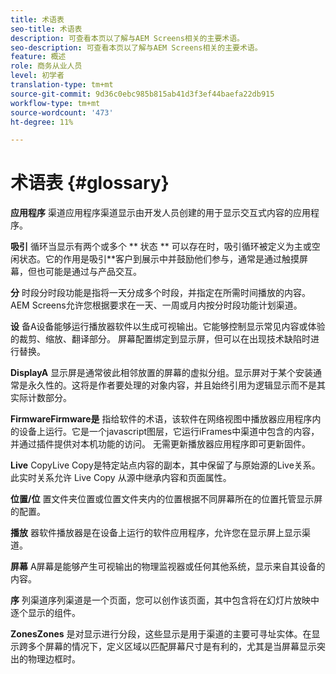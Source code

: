 ```yaml
---
title: 术语表
seo-title: 术语表
description: 可查看本页以了解与AEM Screens相关的主要术语。
seo-description: 可查看本页以了解与AEM Screens相关的主要术语。
feature: 概述
role: 商务从业人员
level: 初学者
translation-type: tm+mt
source-git-commit: 9d36c0ebc985b815ab41d3f3ef44baefa22db915
workflow-type: tm+mt
source-wordcount: '473'
ht-degree: 11%

---
```



# 术语表 {#glossary}

**应用程序** 渠道应用程序渠道显示由开发人员创建的用于显示交互式内容的应用程序。

**吸引** 循环当显示有两个或多个 ** 状态 ** 可以存在时，吸引循环被定义为主或空闲状态。它的作用是吸引&#x200B;**&#x200B;客户到展示中并鼓励他们参与，通常是通过触摸屏幕，但也可能是通过与产品交互。

**分** 时段分时段功能是指将一天分成多个时段，并指定在所需时间播放的内容。AEM Screens允许您根据要求在一天、一周或月内按分时段功能计划渠道。

**设** 备A设备能够运行播放器软件以生成可视输出。它能够控制显示常见内容或体验的裁剪、缩放、翻译部分。 屏幕配置绑定到显示屏，但可以在出现技术缺陷时进行替换。

**DisplayA** 显示屏是通常彼此相邻放置的屏幕的虚拟分组。显示屏对于某个安装通常是永久性的。这将是作者要处理的对象内容，并且始终引用为逻辑显示而不是其实际计数部分。

**FirmwareFirmware是** 指给软件的术语，该软件在网络视图中播放器应用程序内的设备上运行。它是一个javascript图层，它运行iFrames中渠道中包含的内容，并通过插件提供对本机功能的访问。 无需更新播放器应用程序即可更新固件。

**Live** CopyLive Copy是特定站点内容的副本，其中保留了与原始源的Live关系。此实时关系允许 Live Copy 从源中继承内容和页面属性。

**位置/位** 置文件夹位置或位置文件夹内的位置根据不同屏幕所在的位置托管显示屏的配置。

**播放** 器软件播放器是在设备上运行的软件应用程序，允许您在显示屏上显示渠道。

**屏幕** A屏幕是能够产生可视输出的物理监视器或任何其他系统，显示来自其设备的内容。

**序** 列渠道序列渠道是一个页面，您可以创作该页面，其中包含将在幻灯片放映中逐个显示的组件。

**ZonesZones** 是对显示进行分段，这些显示是用于渠道的主要可寻址实体。在显示跨多个屏幕的情况下，定义区域以匹配屏幕尺寸是有利的，尤其是当屏幕显示突出的物理边框时。
